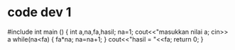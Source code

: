 # code dev 1
#include<iostream>
int main () {
  int a,na,fa,hasil;
  na=1;
  cout<<"masukkan nilai a;
  cin>> a
  while(na<fa) {
    fa*na;
    na=na+1;
  }
  cout<<"hasil = "<<fa;
  return 0;
  }
